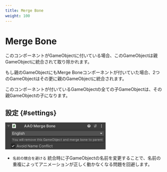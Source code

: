 ```yaml
---
title: Merge Bone
weight: 100
---
```


# Merge Bone

このコンポーネントがGameObjectに付いている場合、このGameObjectは親GameObjectに統合されて取り除かれます。

もし親のGameObjectにもMerge Boneコンポーネントが付いていた場合、2つのGameObjectはその更に親のGameObjectに統合されます。

このコンポーネントが付いているGameObjectの全ての子GameObjectは、その親GameObjectの子になります。

## 設定 {#settings}

![component.png](component.png)

- `名前の競合を避ける` 統合時に子GameObjectの名前を変更することで、名前の重複によってアニメーションが正しく動かなくなる問題を回避します。
